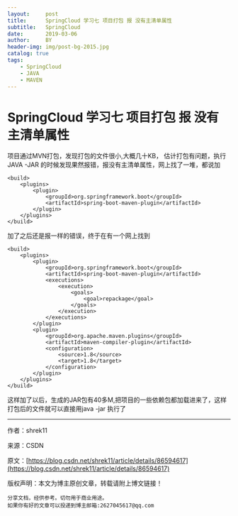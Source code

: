 ```yaml
---
layout:     post
title:      SpringCloud 学习七 项目打包 报 没有主清单属性
subtitle:   SpringCloud
date:       2019-03-06
author:     BY
header-img: img/post-bg-2015.jpg
catalog: true
tags:
    - SpringCloud
    - JAVA
    - MAVEN
---
```


# SpringCloud 学习七 项目打包 报 没有主清单属性

项目通过MVN打包，发现打包的文件很小,大概几十KB，
估计打包有问题，执行JAVA -JAR 的时候发现果然报错，报没有主清单属性，网上找了一堆，都说加

	<build>
	    <plugins>
	        <plugin>
	            <groupId>org.springframework.boot</groupId>
	            <artifactId>spring-boot-maven-plugin</artifactId>
	        </plugin>
	    </plugins>
	</build>


加了之后还是报一样的错误，终于在有一个网上找到

	<build>
	    <plugins>
	        <plugin>
	            <groupId>org.springframework.boot</groupId>
	            <artifactId>spring-boot-maven-plugin</artifactId>
	            <executions>
	                <execution>
	                    <goals>
	                        <goal>repackage</goal>
	                    </goals>
	                </execution>
	            </executions>
	        </plugin>
	        <plugin>
	            <groupId>org.apache.maven.plugins</groupId>
	            <artifactId>maven-compiler-plugin</artifactId>
	            <configuration>
	                <source>1.8</source>
	                <target>1.8</target>
	            </configuration>
	        </plugin>
	    </plugins>
	</build>

这样加了以后，生成的JAR包有40多M,把项目的一些依赖包都加载进来了，这样打包后的文件就可以直接用java -jar 执行了

--------------------- 
作者：shrek11 

来源：CSDN 

原文：[https://blog.csdn.net/shrek11/article/details/86594617](https://blog.csdn.net/shrek11/article/details/86594617) 

版权声明：本文为博主原创文章，转载请附上博文链接！


	分享文档，经供参考。切勿用于商业用途。
    如果你有好的文章可以投递到博主邮箱:2627045617@qq.com

